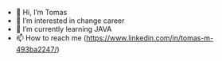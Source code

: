 - 👋 Hi, I’m Tomas
- 👀 I’m interested in change career
- 🌱 I’m currently learning JAVA
- 📫 How to reach me (https://www.linkedin.com/in/tomas-m-493ba2247/)


<!---
Tomas88899/Tomas88899 is a ✨ special ✨ repository because its `README.md` (this file) appears on your GitHub profile.
You can click the Preview link to take a look at your changes.
--->
